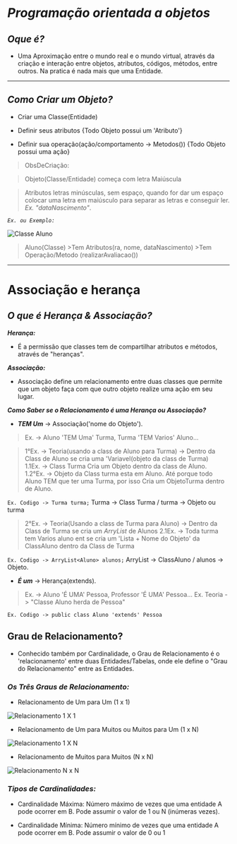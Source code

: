 # **_Programação orientada a objetos_**

## _Oque é?_
 
 * Uma Aproximação entre o mundo real e o mundo virtual, através da criação e interação entre 
   objetos, atributos, códigos, métodos, entre outros. Na pratica é nada mais que uma Entidade.

***

## _Como Criar um Objeto?_
 
 * Criar uma Classe(Entidade)

 * Definir seus atributos {Todo Objeto possui um 'Atributo'}
 
 * Definir sua operação(ação/comportamento -> Metodos()) {Todo Objeto possui uma ação}  
 
 > ObsDeCriação: 
 
 >Objeto(Classe/Entidade) começa com letra Maiúscula 
 
 >Atributos letras minúsculas, sem espaço, quando for dar um espaço colocar uma letra em maiúsculo para separar as letras e conseguir ler. _Ex. "dataNascimento"_.

 _`Ex. ou Exemplo:`_

![Classe Aluno](https://user-images.githubusercontent.com/101998147/176944110-e7788b5b-5a4e-4270-a174-b5b59259f731.png)
> Aluno(Classe) >Tem Atributos(ra, nome, dataNascimento) >Tem Operação/Metodo (realizarAvaliacao())




***



# Associação e herança

## _O que é Herança & Associação?_

_**Herança:**_
 * É a permissão que classes tem de compartilhar atributos e métodos, através de "heranças".
 
_**Associação:**_
 * Associação define um relacionamento entre duas classes que permite que um objeto faça com que outro objeto 
   realize uma ação em seu lugar.
  
_**Como Saber se o Relacionamento é uma Herança ou Associação?**_
 
 * _**TEM Um**_ -> Associação('nome do Objeto').
 > Ex. ->  Aluno 'TEM Uma' Turma, Turma 'TEM Varios' Aluno...

> 1°Ex. -> Teoria(usando a class de Aluno para Turma) -> Dentro da Class de Aluno se cria uma 'Variavel(objeto da class de Turma)  
> 1.1Ex. -> Class Turma Cria um Objeto dentro da class de Aluno.  
> 1.2°Ex. -> Objeto da Class turma esta em Aluno. Até porque todo Aluno TEM que ter uma Turma, por isso Cria um ObjetoTurma dentro de Aluno.

`Ex. Codigo -> Turma turma;`   Turma -> Class Turma / turma -> Objeto ou turma

> 2°Ex. -> Teoria(Usando a class de Turma para Aluno) -> Dentro da Class de Turma se cria um _ArryList_ de Alunos
> 2.1Ex. -> Toda turma tem Varios aluno ent se cria um 'Lista + Nome do Objeto' da ClassAluno dentro da Class de Turma

`Ex. Codigo -> ArryList<Aluno> alunos;` ArryList<Aluno> -> ClassAluno / alunos -> Objeto.


 * _**É um**_ -> Herança(extends). 
 > Ex. -> Aluno 'É UMA' Pessoa, Professor 'É UMA' Pessoa...
 > Ex. Teoria -> "Classe Aluno herda de Pessoa"
 
 `Ex. Codigo -> public class Aluno 'extends' Pessoa`

## Grau de Relacionamento?

 * Conhecido também por Cardinalidade, o Grau de Relacionamento é o 'relacionamento' entre duas Entidades/Tabelas, 
   onde ele define o "Grau do Relacionamento" entre as Entidades.

### _Os Três Graus de Relacionamento:_
 
* Relacionamento de Um para Um (1 x 1)

![Relacionamento 1 X 1](https://consultabd.files.wordpress.com/2019/09/img01_1x1.jpg)


* Relacionamento de Um para Muitos ou Muitos para Um (1 x N)

![Relacionamento 1 X N](https://user-images.githubusercontent.com/101998147/176983219-c9f34699-dc1c-4773-9664-4aaa2cf218d6.png)


* Relacionamento de Muitos para Muitos (N x N)

![Relacionamento N x N](https://consultabd.files.wordpress.com/2019/09/img01_nxn.jpg?w=616)

### _Tipos de Cardinalidades:_
 
* Cardinalidade Máxima: Número máximo de vezes que uma entidade A pode ocorrer em B. Pode assumir o valor de 1 ou N 
  (inúmeras vezes).

* Cardinalidade Mínima: Número mínimo de vezes que uma entidade A pode ocorrer em B. Pode assumir o valor de 0 ou 1
